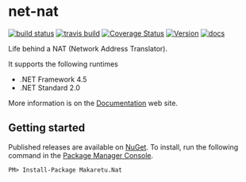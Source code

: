 # net-nat

[![build status](https://ci.appveyor.com/api/projects/status/github/richardschneider/net-nat?branch=master&svg=true)](https://ci.appveyor.com/project/richardschneider/net-nat) 
[![travis build](https://travis-ci.org/richardschneider/net-nat.svg?branch=master)](https://travis-ci.org/richardschneider/net-nat)
[![Coverage Status](https://coveralls.io/repos/richardschneider/net-nat/badge.svg?branch=master&service=github)](https://coveralls.io/github/richardschneider/net-nat?branch=master)
[![Version](https://img.shields.io/nuget/v/Ipfs.Core.svg)](https://www.nuget.org/packages/Ipfs.Core)
[![docs](https://cdn.rawgit.com/richardschneider/net-nat/master/doc/images/docs-latest-green.svg)](https://richardschneider.github.io/net-nat/articles/intro)

Life behind a NAT (Network Address Translator).

It supports the following runtimes

- .NET Framework 4.5
- .NET Standard 2.0

More information is on the [Documentation](https://richardschneider.github.io/net-nat/) web site.

## Getting started

Published releases are available on [NuGet](https://www.nuget.org/packages/Makaretu.Nat/).  To install, run the following command in the [Package Manager Console](https://docs.nuget.org/docs/start-here/using-the-package-manager-console).

    PM> Install-Package Makaretu.Nat
    
